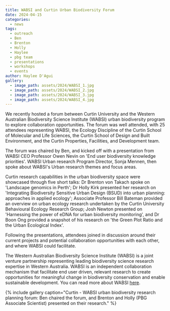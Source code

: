 ```yaml
---
title: WABSI and Curtin Urban Biodiversity Forum
date: 2024-04-15
categories:
  - news
tags:
  - outreach
  - Ben
  - Brenton
  - Holly
  - Haylee
  - pbg team
  - presentations
  - workshops
  - events
author: Haylee D'Agui
gallery:
  - image_path: assets/2024/WABSI_1.jpg
  - image_path: assets/2024/WABSI_2.jpg
  - image_path: assets/2024/WABSI_3.jpg
  - image_path: assets/2024/WABSI_4.jpg
---
```


We recently hosted a forum between Curtin University and the Western Australian Biodiversity Science Institute (WABSI) urban biodiversity program to explore collaboration opportunities. The forum was well attended, with 25 attendees representing WABSI, the Ecology Discipline of the Curtin School of Molecular and Life Sciences, the Curtin School of Design and Built Environment, and the Curtin Properties, Facilities, and Development team. 

The forum was chaired by Ben, and kicked off with a presentation from WABSI CEO Professor Owen Nevin on 'End user biodiversity knowledge priorities'. WABSI Urban research Program Director, Sonja Mennen, then spoke about WABSI's Urban research themes and focus areas.

Curtin research capabilities in the urban biodiversity space were showcased through five short talks:
Dr Brenton von Takach spoke on 'Landscape genomics in Perth'; Dr Holly Kirk presented her research on 'Integrating Biodiversity Sensitive Urban Design (BSUD) into urban planning: approaches in applied ecology'; Associate Professor Bill Bateman provided an overview on urban ecology research undertaken by the Curtin University Behavioural Ecology Research Group; Josh Newton presented on 'Harnessing the power of eDNA for urban biodiversity monitoring', and Dr Boon Ong provided a snapshot of his research on 'the Green Plot Ratio and the Urban Ecological Index'.

Following the presentations, attendees joined in discussion around their current projects and potential collaboration opportunities with each other, and where WABSI could facilitate.

The Western Australian Biodiversity Science Institute (WABSI) is a joint venture partnership representing leading biodiversity science research expertise in Western Australia. WABSI is an independent collaboration mechanism that facilitate end user driven, relevant research to create opportunities for meaningful change in biodiversity conservation and enable sustainable development. You can read more about WABSI [here](https://wabsi.org.au/latest-news/research-partners-renew-the-wabsi-joint-venture-reaffirming-the-successful-collaboration/). 


{% include gallery caption="Curtin - WABSI urban biodiversity research planning forum: Ben chaired the forum, and Brenton and Holly (PBG Associate Scientist) presented on their research." %}